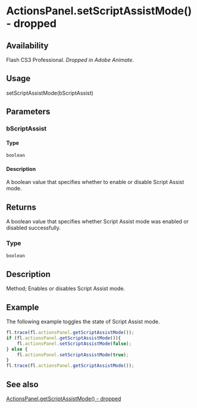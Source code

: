 # ActionsPanel.setScriptAssistMode() - dropped

## Availability

Flash CS3 Professional. *Dropped in Adobe Animate*.

## Usage

setScriptAssistMode(bScriptAssist)

## Parameters

### **bScriptAssist**

#### Type

```typescript
boolean
```

#### Description

A boolean value that specifies whether to enable or disable Script Assist mode.

## Returns

A boolean value that specifies whether Script Assist mode was enabled or disabled successfully.

### Type

```typescript
boolean
```

## Description

Method; Enables or disables Script Assist mode.

## Example

The following example toggles the state of Script Assist mode.

```javascript
fl.trace(fl.actionsPanel.getScriptAssistMode());
if (fl.actionsPanel.getScriptAssistMode()){
    fl.actionsPanel.setScriptAssistMode(false);
} else {
    fl.actionsPanel.setScriptAssistMode(true);
}
fl.trace(fl.actionsPanel.getScriptAssistMode());
```

## See also

[ActionsPanel.getScriptAssistMode() - dropped](../ActionsPanel_object/ActionsPanel1.md)
